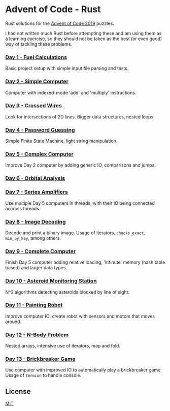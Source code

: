# Advent of Code - Rust

Rust solutions for the [Advent of Code 2019](https://adventofcode.com/2019) puzzles.

I had not written much Rust before attempting these and am using them as a learning exercise, so they should not be taken as the best (or even good) way of tackling these problems.

### [Day 1 - Fuel Calculations](https://github.com/nventuro/adventofcode-rust/tree/master/day-01)

Basic project setup with simple input file parsing and tests.

### [Day 2 - Simple Computer](https://github.com/nventuro/adventofcode-rust/tree/master/day-02)

Computer with indexed-mode 'add' and 'multiply' instructions.

### [Day 3 - Crossed Wires](https://github.com/nventuro/adventofcode-rust/tree/master/day-03)

Look for intersections of 2D lines. Bigger data structures, nested loops.

### [Day 4 - Password Guessing](https://github.com/nventuro/adventofcode-rust/tree/master/day-04)

Simple Finite State Machine, light string manipulation.

### [Day 5 - Complex Computer](https://github.com/nventuro/adventofcode-rust/tree/master/day-05)

Improve Day 2 computer by adding generic IO, comparisons and jumps.

### [Day 6 - Orbital Analysis](https://github.com/nventuro/adventofcode-rust/tree/master/day-06)


### [Day 7 - Series Amplifiers](https://github.com/nventuro/adventofcode-rust/tree/master/day-07)

Use multiple Day 5 computers in threads, with their IO being connected accross threads.

### [Day 8 - Image Decoding](https://github.com/nventuro/adventofcode-rust/tree/master/day-08)

Decode and print a binary image. Usage of iterators, `chucks_exact`, `min_by_key`, among others.

### [Day 9 - Complete Computer](https://github.com/nventuro/adventofcode-rust/tree/master/day-09)

Finish Day 5 computer adding relative loading, 'infinute' memory (hash table based) and larger data types.

### [Day 10 - Asteroid Monitoring Station](https://github.com/nventuro/adventofcode-rust/tree/master/day-10)

N^2 algorithms detecting asteroids blocked by line of sight.

### [Day 11 - Painting Robot](https://github.com/nventuro/adventofcode-rust/tree/master/day-11)

Improve computer IO: create robot with sensors and motors that moves around.

### [Day 12 - N-Body Problem](https://github.com/nventuro/adventofcode-rust/tree/master/day-12)

Nested arrays, intensive use of iterators, map and fold.

### [Day 13 - Brickbreaker Game](https://github.com/nventuro/adventofcode-rust/tree/master/day-13)

Use computer with improved IO to automatically play a brickbreaker game. Usage of `termion` to handle console.

## License

[MIT](LICENSE)
